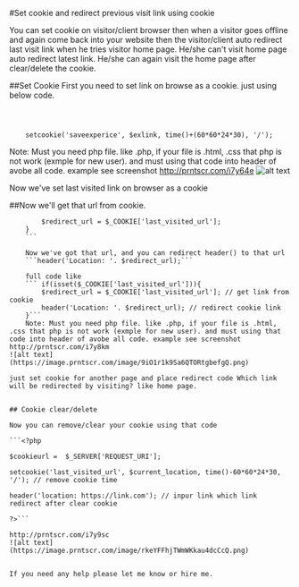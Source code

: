 #Set cookie and redirect previous visit link using cookie

You can set cookie on visitor/client browser then when a visitor goes offline and again come back into your website then the visitor/client auto redirect last visit link when he tries visitor home page. He/she can't visit home page auto redirect latest link. He/she can again visit the home page after clear/delete the cookie. 


##Set Cookie
First you need to set link on browse as a cookie.
just using below code.

```$exlink =  "http://{$_SERVER['HTTP_HOST']}{$_SERVER['REQUEST_URI']}";



    setcookie('saveexperice', $exlink, time()+(60*60*24*30), '/');
```
Note: Must you need php file. like .php, if your file is .html, .css that php is not work (exmple for new user). and must using that code into header of avobe all code. example see screenshot http://prntscr.com/i7y64e
![alt text](https://image.prntscr.com/image/TjJLOgEySRqN42Z67sQN8Q.png)


Now we've set last visited link on browser as a cookie

##Now we'll get that url from cookie. 

```	if(isset($_COOKIE['last_visited_url'])){
		$redirect_url = $_COOKIE['last_visited_url'];		
	}
    ```
    
    Now we've got that url, and you can redirect header() to that url 
    ```header('Location: '. $redirect_url);```
    
    full code like 
    ```	if(isset($_COOKIE['last_visited_url'])){
		$redirect_url = $_COOKIE['last_visited_url']; // get link from cookie
		header('Location: '. $redirect_url); // redirect cookie link
	}```
    Note: Must you need php file. like .php, if your file is .html, .css that php is not work (exmple for new user). and must using that code into header of avobe all code. example see screenshot http://prntscr.com/i7y8km
![alt text](https://image.prntscr.com/image/9iO1r1k9Sa6QTORtgbefgQ.png)
    
just set cookie for another page and place redirect code Which link will be redirected by visiting? like home page.


## Cookie clear/delete

Now you can remove/clear your cookie using that code

```<?php 

$cookieurl =  $_SERVER['REQUEST_URI'];

setcookie('last_visited_url', $current_location, time()-60*60*24*30, '/'); // remove cookie time

header('location: https://link.com'); // inpur link which link redirect after clear cookie

?>```

http://prntscr.com/i7y9sc
![alt text](https://image.prntscr.com/image/rkeYFFhjTWmWKkau4dcCcQ.png)


If you need any help please let me know or hire me.

